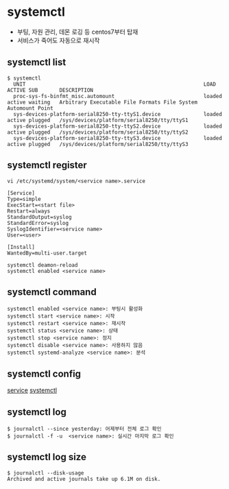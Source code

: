 # systemctl
- 부팅, 자원 관리, 데몬 로깅 등 centos7부터 탑재
- 서비스가 죽어도 자동으로 재시작
## systemctl list
```
$ systemctl
  UNIT                                                          LOAD   ACTIVE SUB       DESCRIPTION
  proc-sys-fs-binfmt_misc.automount                             loaded active waiting   Arbitrary Executable File Formats File System Automount Point
  sys-devices-platform-serial8250-tty-ttyS1.device              loaded active plugged   /sys/devices/platform/serial8250/tty/ttyS1
  sys-devices-platform-serial8250-tty-ttyS2.device              loaded active plugged   /sys/devices/platform/serial8250/tty/ttyS2
  sys-devices-platform-serial8250-tty-ttyS3.device              loaded active plugged   /sys/devices/platform/serial8250/tty/ttyS3
```

## systemctl register
```
vi /etc/systemd/system/<service name>.service

[Service]
Type=simple
ExecStart=<start file>
Restart=always
StandardOutput=syslog
StandardError=syslog
SyslogIdentifier=<service name>
User=<user>

[Install]
WantedBy=multi-user.target

systemctl deamon-reload
systemctl enabled <service name>
```

## systemctl command
```
systemctl enabled <service name>: 부팅시 활성화
systemctl start <service name>: 시작
systemctl restart <service name>: 재시작
systemctl status <service name>: 상태
systemctl stop <service name>: 정지
systemctl disable <service name>: 사용하지 않음
systemctl systemd-analyze <service name>: 분석
```

## systemctl config
[service](https://access.redhat.com/documentation/en-us/red_hat_enterprise_linux/7/html/system_administrators_guide/sect-managing_services_with_systemd-unit_files)
[systemctl](https://www.loggly.com/ultimate-guide/linux-logging-with-systemd/)


## systemctl log
```
$ journalctl --since yesterday: 어제부터 전체 로그 확인
$ journalctl -f -u  <service name>: 실시간 마지막 로그 확인
```

## systemctl log size
```
$ journalctl --disk-usage
Archived and active journals take up 6.1M on disk.
```